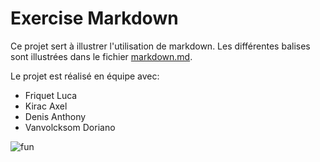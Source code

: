# Exercise Markdown
Ce projet sert à illustrer l'utilisation de markdown. Les différentes balises sont illustrées dans le fichier [markdown.md](https://github.com/FriquetLuca/exercise-markdown/blob/master/markdown.md).

Le projet est réalisé en équipe avec:
- Friquet Luca
- Kirac Axel
- Denis Anthony
- Vanvolcksom Doriano

![fun](https://thumbs.gfycat.com/AdeptGlamorousBasenji-size_restricted.gif)